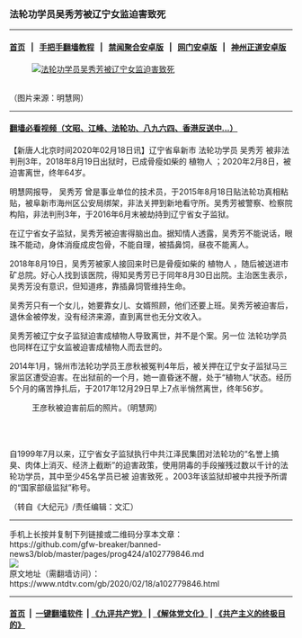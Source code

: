 ### 法轮功学员吴秀芳被辽宁女监迫害致死
------------------------

#### [首页](https://github.com/gfw-breaker/banned-news3/blob/master/README.md) &nbsp;&nbsp;|&nbsp;&nbsp; [手把手翻墙教程](https://github.com/gfw-breaker/guides/wiki) &nbsp;&nbsp;|&nbsp;&nbsp; [禁闻聚合安卓版](https://github.com/gfw-breaker/bn-android) &nbsp;&nbsp;|&nbsp;&nbsp; [网门安卓版](https://github.com/oGate2/oGate) &nbsp;&nbsp;|&nbsp;&nbsp; [神州正道安卓版](https://github.com/SzzdOgate/update) 



<div><div class="featured_image">
 <a href="https://i.ntdtv.com/assets/uploads/2020/02/7cec9e5e412fad61e7213775501781fe.jpg" target="_blank">
  <figure>
   <img alt="法轮功学员吴秀芳被辽宁女监迫害致死" src="https://i.ntdtv.com/assets/uploads/2020/02/7cec9e5e412fad61e7213775501781fe-800x450.jpg"/>
  </figure><br/>
 </a>
 <span class="caption">
  （图片来源：明慧网）
 </span>
</div>
</div><hr/>

#### [翻墙必看视频（文昭、江峰、法轮功、八九六四、香港反送中...）](https://github.com/gfw-breaker/banned-news3/blob/master/pages/link3.md)

<div><div class="post_content" itemprop="articleBody">
 <p>
  【新唐人北京时间2020年02月18日讯】辽宁省阜新市
  <ok href="https://www.ntdtv.com/gb/法轮功学员.htm">
   法轮功学员
  </ok>
  <ok href="https://www.ntdtv.com/gb/吴秀芳.htm">
   吴秀芳
  </ok>
  被非法判刑3年，2018年8月19日出狱时，已成骨瘦如柴的
  <ok href="https://www.ntdtv.com/gb/植物人.htm">
   植物人
  </ok>
  ；2020年2月8日，被迫害离世，终年64岁。
 </p>
 <p>
  明慧网报导，
  <ok href="https://www.ntdtv.com/gb/吴秀芳.htm">
   吴秀芳
  </ok>
  曾是事业单位的技术员，于2015年8月18日贴法轮功真相粘贴，被阜新市海州区公安局绑架，非法关押到新地看守所。吴秀芳被警察、检察院构陷，非法判刑3年，于2016年6月末被劫持到辽宁省女子监狱。
 </p>
 <p>
  在辽宁省女子监狱，吴秀芳被迫害得脑出血。据知情人透露，吴秀芳不能说话，眼珠不能动，身体消瘦成皮包骨，不能自理，被插鼻饲，昼夜不能离人。
 </p>
 <p>
  2018年8月19日，吴秀芳被家人接回来时已是骨瘦如柴的
  <ok href="https://www.ntdtv.com/gb/植物人.htm">
   植物人
  </ok>
  ，随后被送进市矿总院。好心人找到该医院，得知吴秀芳已于同年8月30日出院。主治医生表示，吴秀芳没有意识，但知道疼，靠插鼻饲管维持生命。
 </p>
 <p>
  吴秀芳只有一个女儿，她要靠女儿、女婿照顾，他们还要上班。吴秀芳被迫害后，退休金被停发，没有经济来源，直到离世也无分文收入。
 </p>
 <p>
  吴秀芳被辽宁女子监狱迫害成植物人导致离世，并不是个案。另一位
  <ok href="https://www.ntdtv.com/gb/法轮功学员.htm">
   法轮功学员
  </ok>
  也同样在辽宁女监被迫害成植物人而去世的。
 </p>
 <p>
  2014年1月，锦州市法轮功学员王彦秋被冤判4年后，被关押在辽宁女子监狱马三家监区遭受迫害。在出狱前的一个月，她一直昏迷不醒，处于“植物人”状态。经历5个月的痛苦挣扎后，于2017年12月29日早上7点半悄然离世，终年56岁。
 </p>
 <figure class="wp-caption alignnone" id="attachment_102779851" style="width: 300px">
  <img alt="" class="wp-image-102779851" src="https://i.ntdtv.com/assets/uploads/2020/02/11-12-1-600x450.jpg">
   <br/><figcaption class="wp-caption-text">
    王彦秋被迫害前后的照片。（明慧网）
   </figcaption><br/>
  </img>
 </figure><br/>
 <p>
  自1999年7月以来，辽宁省女子监狱执行中共江泽民集团对法轮功的“名誉上搞臭、肉体上消灭、经济上截断”的迫害政策，使用阴毒的手段摧残过数以千计的法轮功学员，其中至少45名学员已被
  <ok href="https://www.ntdtv.com/gb/迫害致死.htm">
   迫害致死
  </ok>
  。2003年该监狱却被中共授予所谓的“国家部级监狱”称号。
 </p>
 <p>
  （转自《大纪元》/责任编辑：文汇）
 </p>
 <div class="single_ad">
 </div>
</div>
</div>
<hr/>
手机上长按并复制下列链接或二维码分享本文章：<br/>
https://github.com/gfw-breaker/banned-news3/blob/master/pages/prog424/a102779846.md <br/>
<a href='https://github.com/gfw-breaker/banned-news3/blob/master/pages/prog424/a102779846.md'><img src='https://github.com/gfw-breaker/banned-news3/blob/master/pages/prog424/a102779846.md.png'/></a> <br/>
原文地址（需翻墙访问）：https://www.ntdtv.com/gb/2020/02/18/a102779846.html


------------------------
#### [首页](https://github.com/gfw-breaker/banned-news3/blob/master/README.md) &nbsp;|&nbsp; [一键翻墙软件](https://github.com/gfw-breaker/nogfw/blob/master/README.md) &nbsp;| [《九评共产党》](https://github.com/gfw-breaker/9ping.md/blob/master/README.md#九评之一评共产党是什么) | [《解体党文化》](https://github.com/gfw-breaker/jtdwh.md/blob/master/README.md) | [《共产主义的终极目的》](https://github.com/gfw-breaker/gczydzjmd.md/blob/master/README.md)


<img src='http://gfw-breaker.win/banned-news3/pages/prog424/a102779846.md' width='0px' height='0px'/>